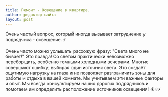 ```yaml
---
title: Ремонт - Освещение в квартире.
author: редактор сайта 
layout: post
---
```


Очень частый вопрос, который иногда вызывает затруднение у подрядчика - освещение. ⚡

Очень часто можно услышать расхожую фразу: "Света много не бывает!" Это правда! Со светом практически невозможно переборщить, особенно темными холодными вечерами. Многие совершают ошибку, выбирая один источник света. Это создаёт ощутимую нагрузку на глаза и не позволяет разграничить зоны для работы и отдыха в вашей комнате.
Мы учитываем эти важные факторы и опыт. Мы всегда консультируем наших дорогих подрядчиков и помогаем им определить расположение источников освещения! ☀💡⚡